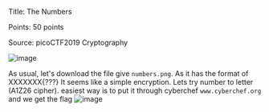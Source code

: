 Title: The Numbers

Points: 50 points

Source: picoCTF2019 Cryptography

![image](https://user-images.githubusercontent.com/91729496/235204838-ee8e1491-6123-4c2d-ad60-c6002514ea97.png)

As usual, let's download the file give `numbers.png`. As it has the format of XXXXXXX{???} It seems like a simple encryption. Lets try number to letter (A1Z26 cipher).
easiest way is to put it through cyberchef `www.cyberchef.org` and we get the flag
![image](https://user-images.githubusercontent.com/91729496/235205720-5ce694d3-41e2-4731-833b-07ce59d63414.png)
